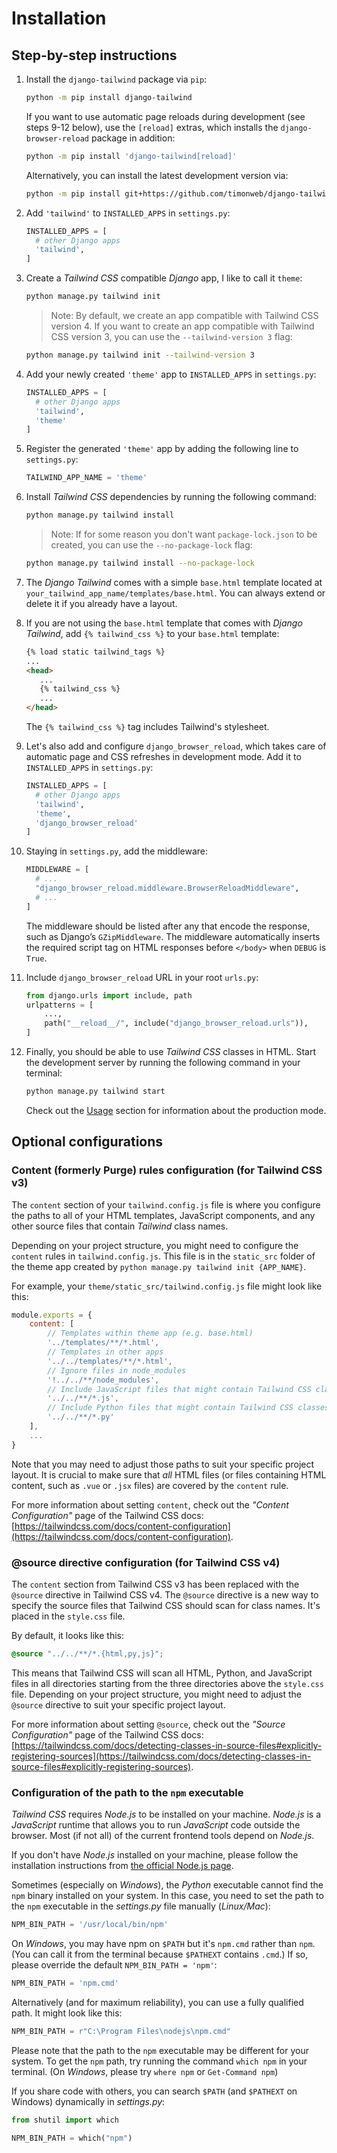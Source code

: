 # Installation

## Step-by-step instructions

1. Install the `django-tailwind` package via `pip`:

   ```bash
   python -m pip install django-tailwind
   ```

   If you want to use automatic page reloads during development (see steps 9-12 below),
   use the `[reload]` extras, which installs the `django-browser-reload` package
   in addition:

   ```bash
   python -m pip install 'django-tailwind[reload]'
   ```

   Alternatively, you can install the latest development version via:

   ```bash
   python -m pip install git+https://github.com/timonweb/django-tailwind.git
   ```

2. Add `'tailwind'` to `INSTALLED_APPS` in `settings.py`:

   ```python
   INSTALLED_APPS = [
     # other Django apps
     'tailwind',
   ]
   ```

3. Create a *Tailwind CSS* compatible *Django* app, I like to call it `theme`:

   ```bash
   python manage.py tailwind init
   ```

   > Note: By default, we create an app compatible with Tailwind CSS version 4. If you want to create an app compatible
   > with Tailwind CSS version 3, you can use the `--tailwind-version 3` flag:

    ```bash
    python manage.py tailwind init --tailwind-version 3
    ```

4. Add your newly created `'theme'` app to `INSTALLED_APPS` in `settings.py`:

   ```python
   INSTALLED_APPS = [
     # other Django apps
     'tailwind',
     'theme'
   ]
   ```

5. Register the generated `'theme'` app by adding the following line to `settings.py`:

   ```python
   TAILWIND_APP_NAME = 'theme'
   ```

6. Install *Tailwind CSS* dependencies by running the following command:

   ```bash
   python manage.py tailwind install
   ```

   > Note: If for some reason you don't want `package-lock.json` to be created, you can use the `--no-package-lock` flag:

    ```bash
    python manage.py tailwind install --no-package-lock
    ```

7. The *Django Tailwind* comes with a simple `base.html` template located at
   `your_tailwind_app_name/templates/base.html`. You can always extend or delete it if you already have a layout.

8. If you are not using the `base.html` template that comes with *Django Tailwind*, add `{% tailwind_css %}` to
   your `base.html` template:

   ```html
   {% load static tailwind_tags %}
   ...
   <head>
      ...
      {% tailwind_css %}
      ...
   </head>
   ```

   The `{% tailwind_css %}` tag includes Tailwind's stylesheet.

9. Let's also add and configure `django_browser_reload`, which takes care of automatic page and CSS refreshes in
   development mode. Add it to `INSTALLED_APPS` in `settings.py`:

    ```python
    INSTALLED_APPS = [
      # other Django apps
      'tailwind',
      'theme',
      'django_browser_reload'
    ]
    ```

10. Staying in `settings.py`, add the middleware:

    ```python
    MIDDLEWARE = [
      # ...
      "django_browser_reload.middleware.BrowserReloadMiddleware",
      # ...
    ]
    ```

    The middleware should be listed after any that encode the response, such as Django’s `GZipMiddleware`. The
    middleware automatically inserts the required script tag on HTML responses before `</body>` when `DEBUG` is `True`.

11. Include `django_browser_reload` URL in your root `urls.py`:

    ```python
    from django.urls import include, path
    urlpatterns = [
        ...,
        path("__reload__/", include("django_browser_reload.urls")),
    ]
    ```

12. Finally, you should be able to use *Tailwind CSS* classes in HTML. Start the development server by running the
    following command in your terminal:

    ```bash
    python manage.py tailwind start
    ```

    Check out the [Usage](./usage.md) section for information about the production mode.

## Optional configurations

### Content (formerly Purge) rules configuration (for Tailwind CSS v3)

The `content` section of your `tailwind.config.js` file is where you configure the paths to all of your HTML templates,
JavaScript components, and any other source files that contain *Tailwind* class names.

Depending on your project structure, you might need to configure the `content` rules in `tailwind.config.js`. This file
is in the `static_src` folder of the theme app created by `python manage.py tailwind init {APP_NAME}`.

For example, your `theme/static_src/tailwind.config.js` file might look like this:

```js
module.exports = {
    content: [
        // Templates within theme app (e.g. base.html)
        '../templates/**/*.html',
        // Templates in other apps
        '../../templates/**/*.html',
        // Ignore files in node_modules
        '!../../**/node_modules',
        // Include JavaScript files that might contain Tailwind CSS classes
        '../../**/*.js',
        // Include Python files that might contain Tailwind CSS classes
        '../../**/*.py'
    ],
    ...
}
```

Note that you may need to adjust those paths to suit your specific project layout. It is crucial to make sure that *all*
HTML files (or files containing HTML content, such as `.vue` or `.jsx` files) are covered by the `content` rule.

For more information about setting `content`, check out the *"Content Configuration"* page of the Tailwind CSS
docs: [https://tailwindcss.com/docs/content-configuration](https://tailwindcss.com/docs/content-configuration).

### @source directive configuration (for Tailwind CSS v4)

The `content` section from Tailwind CSS v3 has been replaced with the `@source` directive in Tailwind CSS v4.
The `@source` directive is a new way to specify the source files that Tailwind CSS should scan for class names. It's
placed in the `style.css` file.

By default, it looks like this:

```css
@source "../../**/*.{html,py,js}";
```

This means that Tailwind CSS will scan all HTML, Python, and JavaScript files in all directories starting from the
three directories above the `style.css` file. Depending on your project structure, you might need to adjust the
`@source` directive to suit your specific project layout.

For more information about setting `@source`, check out the *"Source Configuration"* page of the Tailwind CSS docs:
[https://tailwindcss.com/docs/detecting-classes-in-source-files#explicitly-registering-sources](https://tailwindcss.com/docs/detecting-classes-in-source-files#explicitly-registering-sources).

### Configuration of the path to the `npm` executable

*Tailwind CSS* requires *Node.js* to be installed on your machine.
*Node.js* is a *JavaScript* runtime that allows you to run *JavaScript* code outside the browser. Most (if not all) of
the current frontend tools depend on *Node.js*.

If you don't have *Node.js* installed on your machine, please follow the installation instructions
from [the official Node.js page](https://nodejs.org/).

Sometimes (especially on *Windows*), the *Python* executable cannot find the `npm` binary installed on your system. In
this case, you need to set the path to the `npm` executable in the *settings.py* file manually (*Linux/Mac*):

```python
NPM_BIN_PATH = '/usr/local/bin/npm'
```

On *Windows*, you may have npm on `$PATH` but it's `npm.cmd` rather than `npm`. (You can call it from the terminal
because `$PATHEXT` contains `.cmd`.) If so, please override the default `NPM_BIN_PATH = 'npm'`:

```python
NPM_BIN_PATH = 'npm.cmd'
```

Alternatively (and for maximum reliability), you can use a fully qualified path. It might look like this:

```python
NPM_BIN_PATH = r"C:\Program Files\nodejs\npm.cmd"
```

Please note that the path to the `npm` executable may be different for your system. To get the `npm` path, try running
the command `which npm` in your terminal. (On *Windows*, please try `where npm` or `Get-Command npm`)

If you share code with others, you can search `$PATH` (and `$PATHEXT` on Windows) dynamically in *settings.py*:

```python
from shutil import which

NPM_BIN_PATH = which("npm")
```

